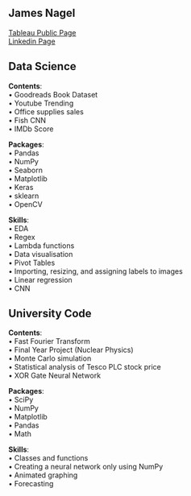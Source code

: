 James Nagel
------------------------------------------
[Tableau Public Page](https://public.tableau.com/app/profile/james.nagel) \
[Linkedin Page](https://www.linkedin.com/in/james-nagel-5b84a4206/)

## **Data Science**

**Contents**: \
• Goodreads Book Dataset \
• Youtube Trending \
• Office supplies sales \
• Fish CNN \
• IMDb Score 

**Packages**: \
• Pandas \
• NumPy \
• Seaborn \
• Matplotlib \
• Keras \
• sklearn \
• OpenCV

**Skills**: \
• EDA \
• Regex \
• Lambda functions \
• Data visualisation \
• Pivot Tables \
• Importing, resizing, and assigning labels to images \
• Linear regression \
• CNN

## **University Code**

**Contents**: \
• Fast Fourier Transform \
• Final Year Project (Nuclear Physics) \
• Monte Carlo simulation \
• Statistical analysis of Tesco PLC stock price \
• XOR Gate Neural Network

**Packages**: \
• SciPy \
• NumPy \
• Matplotlib \
• Pandas \
• Math

**Skills**: \
• Classes and functions \
• Creating a neural network only using NumPy \
• Animated graphing \
• Forecasting 

